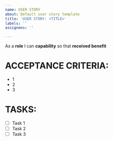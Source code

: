 ```yaml
---
name: USER STORY
about: Default user story template
title: 'USER STORY: <TITLE>'
labels: ''
assignees: ''

---
```


As a **role** I can **capability** so that **received benefit**

# ACCEPTANCE CRITERIA:
* 1
* 2
* 3

# TASKS:
- [ ] Task 1
- [ ] Task 2
- [ ] Task 3
